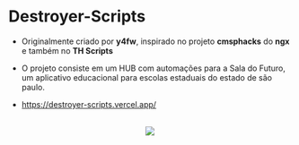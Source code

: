# Destroyer-Scripts

- Originalmente criado por **y4fw**, inspirado no projeto **cmsphacks** do **ngx** e também no **TH Scripts**

- O projeto consiste em um HUB com automações para a Sala do Futuro, um aplicativo educacional para escolas estaduais do estado de são paulo.

- https://destroyer-scripts.vercel.app/

<br>

<div align="center">
  <img src="https://i.ibb.co/zTpkRzZs/image.png">
</div>
